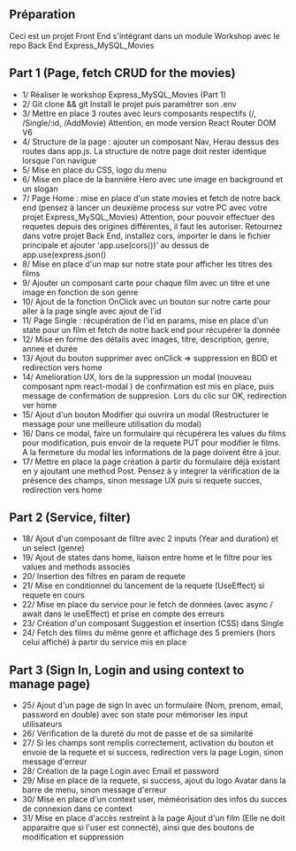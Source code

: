 ## Préparation
Ceci est un projet Front End s'intégrant dans un module Workshop avec le repo Back End Express_MySQL_Movies

## Part 1 (Page, fetch CRUD for the movies)
- 1/ Réaliser le workshop Express_MySQL_Movies (Part 1)
- 2/ Git clone && git Install le projet puis paramétrer son .env
- 3/ Mettre en place 3 routes avec leurs composants respectifs (/, /Single/:id, /AddMovie) Attention, en mode version React Router DOM V6
- 4/ Structure de la page : ajouter un composant Nav, Herau dessus des routes dans app.js. La structure de notre page doit rester identique lorsque l'on navigue
- 5/ Mise en place du CSS, logo du menu
- 6/ Mise en place de la bannière Hero avec une image en background et un slogan
- 7/ Page Home : mise en place d'un state movies et fetch de notre back end (pensez à lancer un deuxième process sur votre PC avec votre projet Express_MySQL_Movies)
      Attention, pour pouvoir effectuer des requetes depuis des origines différentes, il faut les autoriser.
      Retournez dans votre projet Back End, installez cors, importer le dans le fichier principale et ajouter 'app.use(cors())' au dessus de app.use(express.json()
- 8/ Mise en place d'un map sur notre state pour afficher les titres des films
- 9/ Ajouter un composant carte pour chaque film avec un titre et une image en fonction de son genre
- 10/ Ajout de la fonction OnClick avec un bouton sur notre carte pour aller à la page single avec ajout de l'id
- 11/ Page Single : récupération de l'id en params, mise en place d'un state pour un film et fetch de notre back end pour récupérer la donnée
- 12/ Mise en forme des détails avec images, titre, description, genre, annee et durée
- 13/ Ajout du bouton supprimer avec onClick => suppression en BDD et redirection vers home
- 14/ Amelioration UX, lors de la suppression un modal (nouveau composant npm react-modal ) de confirmation est mis en place, puis message de confirmation de suppresion. Lors du clic sur OK, redirection ver home
- 15/ Ajout d'un bouton Modifier qui ouvrira un modal (Restructurer le message pour une meilleure utilisation du modal)
- 16/ Dans ce modal, faire un formulaire qui récupérera les values du films pour modification, puis envoir de la requete PUT pour modifier le films. A la fermeture du modal les informations de la page doivent être à jour.
- 17/ Mettre en place la page création à partir du formulaire déjà existant en y ajoutant une method Post. Pensez à y integrer la vérification de la présence des champs, sinon message UX puis si requete succes, redirection vers home

## Part 2 (Service, filter)
- 18/ Ajout d'un composant de filtre avec 2 inputs (Year and duration) et un select (genre)
- 19/ Ajout de states dans home, liaison entre home et le filtre pour les values and methods associés
- 20/ Insertion des filtres en param de requete
- 21/ Mise en conditionnel du lancement de la requete (UseEffect) si requete en cours
- 22/ Mise en place du service pour le fetch de données (avec async / await dans le useEffect) et prise en compte des erreurs
- 23/ Création d'un composant Suggestion et insertion (CSS) dans Single
- 24/ Fetch des films du même genre et affichage des 5 premiers (hors celui affiché) à partir du service mis en place

## Part 3 (Sign In, Login and using context to manage page)
- 25/ Ajout d'un page de sign In avec un formulaire (Nom, prenom, email, password en double) avec son state pour mémoriser les input utilisateurs
- 26/ Vérification de la dureté du mot de passe et de sa similarité
- 27/ Si les champs sont remplis correctement, activation du bouton et envoie de la requete et si success, redirection vers la page Login, sinon message d'erreur
- 28/ Création de la page Login avec Email et password
- 29/ Mise en place de la requete, si success, ajout du logo Avatar dans la barre de menu, sinon message d'erreur
- 30/ Mise en place d'un context user, méméorisation des infos du succes de connexion dans ce context
- 31/ Mise en place d'accès restreint à la page Ajout d'un film (Elle ne doit apparaitre que si l'user est connecté), ainsi que des boutons de modification et suppression
